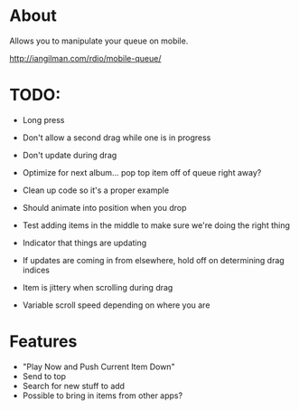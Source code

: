 # About

Allows you to manipulate your queue on mobile.

http://iangilman.com/rdio/mobile-queue/

# TODO:

* Long press
* Don't allow a second drag while one is in progress
* Don't update during drag
* Optimize for next album... pop top item off of queue right away?

* Clean up code so it's a proper example
* Should animate into position when you drop
* Test adding items in the middle to make sure we're doing the right thing
* Indicator that things are updating
* If updates are coming in from elsewhere, hold off on determining drag indices
* Item is jittery when scrolling during drag
* Variable scroll speed depending on where you are

# Features

* "Play Now and Push Current Item Down"
* Send to top
* Search for new stuff to add
* Possible to bring in items from other apps?
